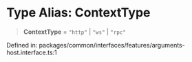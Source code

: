 # Type Alias: ContextType

> **ContextType** = `"http"` \| `"ws"` \| `"rpc"`

Defined in: packages/common/interfaces/features/arguments-host.interface.ts:1
